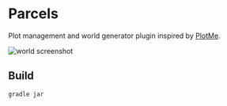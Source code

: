 # Parcels

Plot management and world generator plugin inspired by [PlotMe](https://github.com/WorldCretornica/PlotMe-Core).

![world screenshot](https://i.imgur.com/tpbKrQI.png)

## Build

```
gradle jar
```
